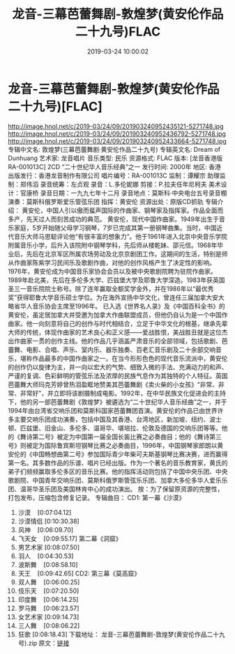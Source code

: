 ﻿---
title: 龙音-三幕芭蕾舞剧-敦煌梦(黄安伦作品二十九号)FLAC
date: 2019-03-24 10:00:02
categories: 古典音乐、新世纪、纯音雅乐
tags: 休闲轻音乐
---
# 龙音-三幕芭蕾舞剧-敦煌梦(黄安伦作品二十九号)[FLAC]

http://image.hnol.net/c/2019-03/24/09/201903240952435121-5271748.jpg
http://image.hnol.net/c/2019-03/24/09/201903240952436792-5271748.jpg
http://image.hnol.net/c/2019-03/24/09/201903240952433664-5271748.jpg
专辑中文名: 敦煌梦(三幕芭蕾舞剧·黄安伦作品二十九号)
专辑英文名: Dream of Dunhuang
艺术家: 龙音唱片
音乐类型: 民乐
资源格式: FLAC
版本: [龙音香港版 RA-001013C] 2CD “二十世纪华人音乐经典”之一
发行时间: 2000年
地区: 香港
出版发行：香港龙音制作有限公司
唱片编号：RA-001013C
监制：谭耀宗
助理监制：郑伟滔
录音统筹：左贞观
录音：L.多伦妮娜
剪接：P.拉夫任年尼柯夫
美术设计：官康桥
录音日期：一九九七年十二月
录音地点：莫斯科·中央电台五号录音棚
演奏：莫斯科俄罗斯爱乐管弦乐团
指挥：黄安伦
资源出处：原版CD抓轨
专辑介绍：
黄安伦，中国人引以傲而蜚声国际的作曲家、钢琴家及指挥家。作品全面而多产，先天过人而刻苦成功的典范。
黄安伦，现代中国作曲家。1949年出生于音乐家庭，5岁开始随父母学习钢琴，7岁已完成其第一册钢琴曲集。当时，中国近代音乐大师马思聪评论他“有很丰富的想象力”。他于1961年进入北京中央音乐学院附属音乐小学，后升入该院附中钢琴学科，先后师从楼乾妹、邵元信。1968年毕业后，先后在北京军区所属农场劳动及北京京剧团工作。这期间的生活，特别是师从作曲家陈紫学习民间乐及歌剧作曲，对他的创作风格产生了决定性的影响。1976年，黄安伦成为中国音乐家协会会员以及被中央歌剧院聘为驻院作曲家。1989年赴北美，先后在多伦多大学、匹兹堡大学及耶鲁大学深造。1983年获英国圣三一音乐院院士称号。除了连年赢取全额奖学金外，并在1986年以“最优秀奖”获得耶鲁大学音乐硕士学位。为在海外宣扬中华文化，曾连任三届加拿大安大略省华人音乐协会主席至1996年。
已入选《世界名人录》及《中国百科全书》的黄安伦，虽定居加拿大并受邀为加拿大作曲联盟成员，但他仍自认为是一个中国作曲家。他一向刻意将自己的创作与时代相结合，立足于中华文化的根基，继承先辈大师的传统，体现作曲家的艺术良心和正义感——爱战胜恨，美战胜丑就是这位杰出作曲家一贯的创作主线。他的作品几乎涵盖严肃音乐的全部领域，包括歌剧、芭蕾舞、电影、合唱、声乐、室内乐、器乐独奏、百老汇音乐剧及二十余部交响音乐，堪称作品最多的中国作曲家之一。在当今形形色色的现代音乐流派中，黄安伦的创作仍以旋律为主，并一向以宏大的气势、细致入微的手法、充满动力的和声、严谨的复调、色彩鲜明的管弦乐法及浓厚的民族气息作为其独特的个人特征。英国芭蕾舞大师玛克芳婷曾热泪盈眶地赞美其芭蕾舞剧《卖火柴的小女孩》“非常、非常、非常好”，并立即将该剧摄制成电影。1992年，在中华民族文化促进会的主持下，他的另一部芭蕾舞剧《敦煌梦》被遴选为“二十世纪华人音乐经曲”之一，并于1994年由台湾省交响乐团和莫斯科国家芭蕾舞团首演。黄安伦的作品已由世界许多主要交响乐团成功演奏，包括中国及其香港、台湾地区，新加坡、纽约、波士顿、匹兹堡、旧金山、多伦多、温哥华、堪培拉、伦敦及德国的交响乐团等等。他的《舞诗第二号》被定为中国第一届全国长笛比赛之必奏曲目；他的《舞诗第三号》则被定为国际鲁宾斯坦钢琴比赛之必奏曲目，1996年，中国钢琴家郎朗以黄安伦的《中国畅想曲第二号》参加国际青少年柴可夫斯基钢琴比赛决赛，进而赢得第一名。其多数作品的乐谱、唱片已经出版。作为一个著名的音乐教育家，黄氏的弟子们频频赢取多伦多区的音乐比赛。他的指挥活动则包括了中国中央乐团、中央歌剧院、中国青年交响乐团、莫斯科俄罗斯管弦乐乐团、加拿大多伦多华人爱乐乐团、温哥华圣乐团及美国林肯中心的成功演出。
按：为了保留原资源的完整性，打包发布，压缩包含修复记录。
专辑曲目：
CD1:
第一幕《沙漠》
01. 沙漠    [0:07:04.12]
02. 沙漠情侣
[0:10:30.38]
03. 风神    [0:06:09.70]
04. 飞天女    [0:09:55.17]
第二幕《洞窟》
05. 男艺术家
[0:08:07.50]
06. 羽人    [0:04:30.53]
07. 波斯舞    [0:08:58.10]
08. 天王    [0:09:42.65]
CD2:
第三幕《莫高窟》
01. 双人舞    [0:06:00.25]
02. 伎乐天    [0:07:20.50]
03. 印度舞    [0:06:14.25]
04. 罗马舞    [0:06:23.57]
05. 女艺术家
[0:09:14.73]
06. 三人舞    [0:08:06.22]
07. 狂歌
[0:08:18.43]
下载地址：
龙音-三幕芭蕾舞剧-敦煌梦(黄安伦作品二十九号).zip
原文：[链接](https://blog.sina.com.cn/s/blog_1647c7e760102zahe.html)